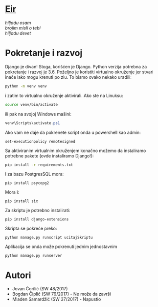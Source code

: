 # [Eir](https://en.wikipedia.org/wiki/Eir)

<em>
hiljadu osam <br>
brojim misli o tebi <br>
hiljadu devet
</em>

# Pokretanje i razvoj

Django je divan! Stoga, korišćen je Django. Python verzija potrebna za pokretanje
i razvoj je 3.6. Poželjno je koristiti virtualno okruženje jer stvari inače lako
mogu krenuti po zlu. To bismo ovako nekako uradili:
```sh
python -m venv venv
```
i zatim to virtualno okruženje aktivirali. Ako ste na Linuksu:
```sh
source venv/bin/activate
```
ili pak na svojoj Windows mašini:
```powershell
venv\Scripts\activate.ps1
```
Ako vam ne daje da pokrenete script onda u powershell kao admin:
```
set-executionpolicy remotesigned
```
Sa aktiviranim virtualnim okruženjem konačno možemo da instaliramo potrebne pakete
(ovde instaliramo Django!):
```sh
pip install -r requirements.txt
```
I za bazu PostgresSQL mora:
```
pip install psycopg2
```
Mora i:
```
pip install six
```
Za skriptu je potrebno instalirati:
```
pip install django-extensions
```
Skripta se pokreće preko:
```
python manage.py runscript ucitajSkriptu
```
Aplikacija se onda može pokrenuti jednim jednostavnim
```
python manage.py runserver
```

# Autori
- Jovan Ćorilić (SW 48/2017)
- Bogdan Čiplić (SW 79/2017) - Ne može da završi
- Mladen Samardžić (SW 37/2017) - Napustio
